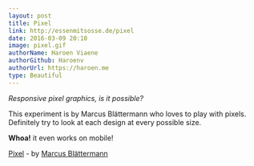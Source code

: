 ```yaml
---
layout: post
title: Pixel
link: http://essenmitsosse.de/pixel
date: 2016-03-09 20:10
image: pixel.gif
authorName: Haroen Viaene
authorGithub: Haroenv
authorUrl: https://haroen.me
type: Beautiful
---
```

_Responsive pixel graphics, is it possible?_

This experiment is by Marcus Blättermann who loves to play with pixels. Definitely try to look at each design at every possible size.

**Whoa!** it even works on mobile!

[Pixel](http://essenmitsosse.de/pixel) - by [Marcus Blättermann](http://essenmitsosse.de)
